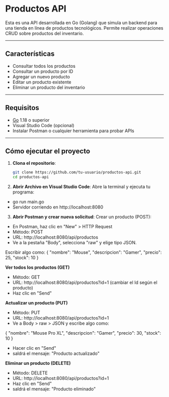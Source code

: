 # Productos API 

Esta es una API desarrollada en Go (Golang) que simula un backend para una tienda en línea de productos tecnológicos. 
Permite realizar operaciones CRUD sobre productos del inventario.

---

## Características

- Consultar todos los productos
- Consultar un producto por ID
- Agregar un nuevo producto
- Editar un producto existente
- Eliminar un producto del inventario

---

## Requisitos

- [Go](https://go.dev/dl/) 1.18 o superior
- Visual Studio Code (opcional)
- Instalar Postman o cualquier herramienta para probar APIs

---

## Cómo ejecutar el proyecto

1. **Clona el repositorio**:
   ```bash
   git clone https://github.com/tu-usuario/productos-api.git
   cd productos-api

2. **Abrir Archivo en Visual Studio Code**:
Abre la terminal y ejecuta tu programa:
- go run main.go
- Servidor corriendo en http://localhost:8080

3. **Abrir Postman y crear nueva solicitud**:
Crear un producto (POST):
- En Postman, haz clic en "New" > HTTP Request
- Método: POST
- URL: http://localhost:8080/api/productos
- Ve a la pestaña "Body", selecciona "raw" y elige tipo JSON.

Escribir algo como:
{
  "nombre": "Mouse",
  "descripcion": "Gamer",
  "precio": 25,
  "stock": 10
}


**Ver todos los productos (GET)**
- Método: GET
- URL: http://localhost:8080/api/productos?id=1 (cambiar el Id según el producto)
- Haz clic en "Send"


**Actualizar un producto (PUT)**
- Método: PUT
- URL: http://localhost:8080/api/productos?id=1
- Ve a Body > raw > JSON y escribe algo como:

{
  "nombre": "Mouse Pro XL",
  "descripcion": "Gamer",
  "precio": 30,
  "stock": 10
}

- Hacer clic en "Send"
- saldrá el mensaje: "Producto actualizado"


**Eliminar un producto (DELETE)**
- Método: DELETE
- URL: http://localhost:8080/api/productos?id=1
- Haz clic en "Send"
- saldrá el mensaje: "Producto eliminado"

